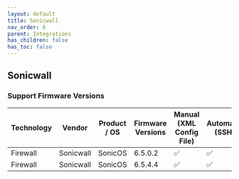 ```yaml
---
layout: default
title: Sonicwall
nav_order: 6
parent: Integrations
has_children: false
has_toc: false
---
```


## Sonicwall 

### Support Firmware Versions

<div markdown="1">

|Technology|Vendor|Product / OS|Firmware Versions| Manual (XML Config File)|Automatic (SSH)|Automatic (API)|
|---|---|---|---|---|---|---|
|Firewall|Sonicwall|SonicOS|6.5.0.2|✅|✅|❌|
|Firewall|Sonicwall|SonicOS|6.5.4.4|✅|✅|❌|

</div>
